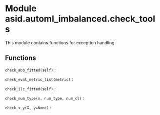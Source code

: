 Module asid.automl_imbalanced.check_tools
=========================================
This module contains functions for exception handling.

Functions
---------

    
`check_abb_fitted(self)`
:   

    
`check_eval_metric_list(metric)`
:   

    
`check_ilc_fitted(self)`
:   

    
`check_num_type(x, num_type, num_cl)`
:   

    
`check_x_y(X, y=None)`
: